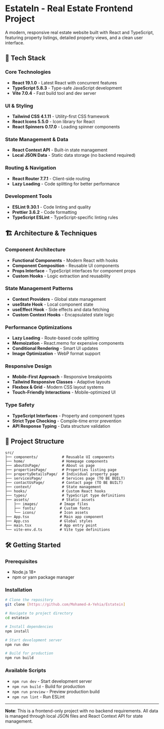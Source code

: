 # EstateIn - Real Estate Frontend Project

A modern, responsive real estate website built with React and TypeScript, featuring property listings, detailed property views, and a clean user interface.

## 🚀 Tech Stack

### Core Technologies

- **React 19.1.0** - Latest React with concurrent features
- **TypeScript 5.8.3** - Type-safe JavaScript development
- **Vite 7.0.4** - Fast build tool and dev server

### UI & Styling

- **Tailwind CSS 4.1.11** - Utility-first CSS framework
- **React Icons 5.5.0** - Icon library for React
- **React Spinners 0.17.0** - Loading spinner components

### State Management & Data

- **React Context API** - Built-in state management
- **Local JSON Data** - Static data storage (no backend required)

### Routing & Navigation

- **React Router 7.7.1** - Client-side routing
- **Lazy Loading** - Code splitting for better performance

### Development Tools

- **ESLint 9.30.1** - Code linting and quality
- **Prettier 3.6.2** - Code formatting
- **TypeScript ESLint** - TypeScript-specific linting rules

## 🏗️ Architecture & Techniques

### Component Architecture

- **Functional Components** - Modern React with hooks
- **Component Composition** - Reusable UI components
- **Props Interface** - TypeScript interfaces for component props
- **Custom Hooks** - Logic extraction and reusability

### State Management Patterns

- **Context Providers** - Global state management
- **useState Hook** - Local component state
- **useEffect Hook** - Side effects and data fetching
- **Custom Context Hooks** - Encapsulated state logic

### Performance Optimizations

- **Lazy Loading** - Route-based code splitting
- **Memoization** - React.memo for expensive components
- **Conditional Rendering** - Smart UI updates
- **Image Optimization** - WebP format support

### Responsive Design

- **Mobile-First Approach** - Responsive breakpoints
- **Tailwind Responsive Classes** - Adaptive layouts
- **Flexbox & Grid** - Modern CSS layout systems
- **Touch-Friendly Interactions** - Mobile-optimized UI

### Type Safety

- **TypeScript Interfaces** - Property and component types
- **Strict Type Checking** - Compile-time error prevention
- **API Response Typing** - Data structure validation

## 📁 Project Structure

```
src/
├── components/           # Reusable UI components
├── home/                 # Homepage components
├── aboutUsPage/          # About us page
├── propertiesPage/       # Properties listing page
├── propertyDetailsPage/  # Individual property page
├── servicesPage/         # Services page (TO BE BUILT)
├── contactUsPage/        # Contact page (TO BE BUILT)
├── context/              # State management
├── hooks/                # Custom React hooks
├── types/                # TypeScript type definitions
├── assets/               # Static assets
│   ├── images/          # Image files
│   ├── fonts/           # Custom fonts
│   └── icons/           # Icon assets
├── App.tsx              # Main app component
├── App.css              # Global styles
├── main.tsx             # App entry point
└── vite-env.d.ts        # Vite type definitions
```

## 🛠️ Getting Started

### Prerequisites

- Node.js 18+
- npm or yarn package manager

### Installation

```bash
# Clone the repository
git clone [https://github.com/Mohamed-A-Yehia/Estatein]

# Navigate to project directory
cd estatein

# Install dependencies
npm install

# Start development server
npm run dev

# Build for production
npm run build
```

### Available Scripts

- `npm run dev` - Start development server
- `npm run build` - Build for production
- `npm run preview` - Preview production build
- `npm run lint` - Run ESLint

---

**Note**: This is a frontend-only project with no backend requirements. All data is managed through local JSON files and React Context API for state management.
